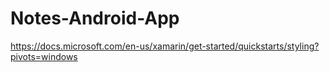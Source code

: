 # Notes-Android-App
https://docs.microsoft.com/en-us/xamarin/get-started/quickstarts/styling?pivots=windows
